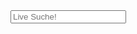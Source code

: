 <div class="dropdown">
  <input aria-expanded="false" aria-haspopup="true" autocomplete="off" class="form-control dropdown-toggle"
    data-toggle="dropdown" id="search-input" placeholder="Live Suche!" type="text" />
  <div class="dropdown-menu dropdown-links" id="results-container"></div>
</div>


<!-- Script pointing to search-script.js -->
<script src="/assets/js/simple-jekyll-search.min.js" type="text/javascript"></script>

<!-- Configuration -->
<script>
  SimpleJekyllSearch({
    searchInput: document.getElementById('search-input'),
    resultsContainer: document.getElementById('results-container'),
    json: '/search.json',
    searchResultTemplate: '<div class="dropdown-item m-2"><img class="search-result-img" src="{{site.image}}{image}"/><a class="ml-2" href="{{ site.url }}{url}">{title}</a></div>'
  });
</script>